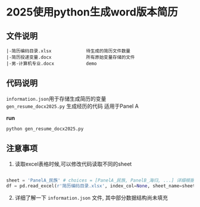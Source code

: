 # 2025使用python生成word版本简历

## 文件说明
```shell
|-简历编码目录.xlsx             待生成的简历文件数量
|-简历投递变量.docx             所有原始变量存储的文件
|-男-计算机专业.docx            demo
```
## 代码说明
`information.json`用于存储生成简历的变量  
`gen_resume_docx2025.py` 生成经历的代码 适用于Panel A  

**run**
```shell
python gen_resume_docx2025.py
```

## 注意事项
1. 读取excel表格时候,可以修改代码读取不同的sheet
```python

sheet = 'PanelA_民族' # choices = [PanelA_民族, PanelB_海归, ...] 详细根据 简历编码目录.xlsx文件
df = pd.read_excel(r'简历编码目录.xlsx', index_col=None, sheet_name=sheet)
```
2. 详细了解一下 `information.json` 文件, 其中部分数据结构尚未填充



